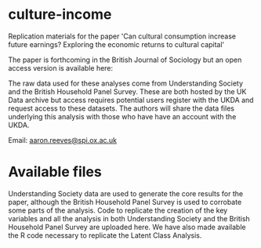 # culture-income
Replication materials for the paper 'Can cultural consumption increase future earnings? Exploring the economic returns to cultural capital'

The paper is forthcoming in the British Journal of Sociology but an open access version is available here: 

The raw data used for these analyses come from Understanding Society and the British Household Panel Survey. 
These are both hosted by the UK Data archive but access requires potential users register with the UKDA and request access to these datasets. 
The authors will share the data files underlying this analysis with those who have have an account with the UKDA.

Email: aaron.reeves@spi.ox.ac.uk

# Available files

Understanding Society data are used to generate the core results for the paper, although the British Household Panel Survey is used to corrobate some parts of the analysis. 
Code to replicate the creation of the key variables and all the analysis in both Understanding Society and the British Household Panel Survey are uploaded here. 
We have also made available the R code necessary to replicate the Latent Class Analysis. 

